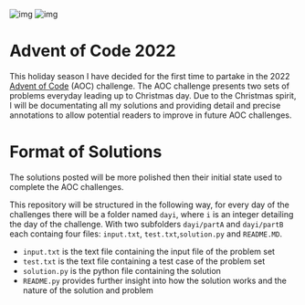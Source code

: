 ![img](https://img.shields.io/badge/Python-FFD43B?style=for-the-badge&logo=python&logoColor=blue) ![img](https://hits.seeyoufarm.com/api/count/incr/badge.svg?url=https%3A%2F%2Fgithub.com%2F{payamyek}1212%2Fhit-counter)

# Advent of Code 2022

This holiday season I have decided for the first time to partake in the 2022 [Advent of Code](https://adventofcode.com/) (AOC) challenge. The AOC challenge presents two sets of problems everyday leading up to Christmas day. Due to the Christmas spirit, I will be documentating all my solutions and providing detail and precise annotations to allow potential readers to improve in future AOC challenges.

# Format of Solutions

The solutions posted will be more polished then their initial state used to complete the AOC challenges. 

This repository will be structured in the following way, for every day of the challenges there will be a folder named `dayi`, where `i` is an integer detailing the day of the challenge. With two subfolders `dayi/partA` and `dayi/partB` each containg four files: `input.txt`, `test.txt`,`solution.py` and `README.MD`.

- `input.txt` is the text file containing the input file of the problem set
- `test.txt` is the text file containing a test case of the problem set
- `solution.py` is the python file containing the solution
- `README.py` provides further insight into how the solution works and the nature of the solution and problem

